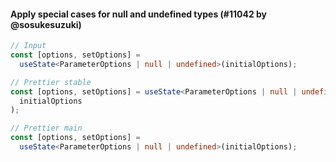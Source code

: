 #### Apply special cases for null and undefined types (#11042 by @sosukesuzuki)

<!-- prettier-ignore -->
```ts
// Input
const [options, setOptions] =
  useState<ParameterOptions | null | undefined>(initialOptions);

// Prettier stable
const [options, setOptions] = useState<ParameterOptions | null | undefined>(
  initialOptions
);

// Prettier main
const [options, setOptions] =
  useState<ParameterOptions | null | undefined>(initialOptions);
```
